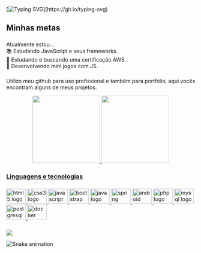 [![Typing SVG](https://readme-typing-svg.herokuapp.com/?color=228B22&size=28&left=true&vCenter=true&width=1000&lines=Olá,+Meu+Nome+é+Edilson;Sou+dev+Front-end+e+estudante+de+Sistemas+de+Informação.)](https://git.io/typing-svg)

###

<h2 align="left">Minhas metas</h2>

###

<p align="left">Atualmente estou...
<br>📚 Estudando JavaScript e seus frameworks.
<br>📜 Estudando e buscando uma certificação AWS.
<br>🎲 Desenvolvendo mini jogos com JS.</p>

###

<p>Utilizo meu github para uso profissional e também para portfólio, aqui vocês encontram alguns de meus projetos.</p>
</div>

<div align="center">
  <a href="https://github.com/etmjr03">
  <img height="180em" src="https://github-readme-stats.vercel.app/api?username=etmjr03&show_icons=true&theme=gruvbox&include_all_commits=true&count_private=true"/>
  <img height="180em" src="https://github-readme-stats.vercel.app/api/top-langs/?username=etmjr03&layout=compact&langs_count=7&theme=gruvbox"/>
</div>

<h3 align="left">Linguagens e tecnologias</h2>

###

<div align="left">
  <img src="https://cdn.jsdelivr.net/gh/devicons/devicon/icons/html5/html5-original.svg" height="40" width="52" alt="html5 logo"/>
  <img src="https://cdn.jsdelivr.net/gh/devicons/devicon/icons/css3/css3-original.svg" height="40" width="52" alt="css3 logo"/>
  <img src="https://cdn.jsdelivr.net/gh/devicons/devicon/icons/javascript/javascript-original.svg" height="40" width="52" alt="javascript logo"/>
  <img src="https://cdn.jsdelivr.net/gh/devicons/devicon/icons/bootstrap/bootstrap-original.svg" height="40" width="52" alt="bootstrap logo"/>
  <img src="https://cdn.jsdelivr.net/gh/devicons/devicon/icons/java/java-original-wordmark.svg" height="40" width="52" alt="java logo"/>
  <img src="https://cdn.jsdelivr.net/gh/devicons/devicon/icons/spring/spring-original-wordmark.svg" height="40" width="52" alt="spring logo"/>
  <img src="https://cdn.jsdelivr.net/gh/devicons/devicon/icons/android/android-original-wordmark.svg" height="40" width="52" alt="android logo"/>
  <img src="https://cdn.jsdelivr.net/gh/devicons/devicon/icons/php/php-original.svg" height="40" width="52" alt="php logo"/>
  <img src="https://cdn.jsdelivr.net/gh/devicons/devicon/icons/mysql/mysql-original-wordmark.svg" height="40" width="52" alt="mysql logo"/>
  <img src="https://cdn.jsdelivr.net/gh/devicons/devicon/icons/postgresql/postgresql-original.svg" height="40" width="52" alt="postgresql logo"/>
  <img src="https://cdn.jsdelivr.net/gh/devicons/devicon/icons/docker/docker-original.svg" height="40" width="52" alt="docker logo"/>
</div>

###
  
<div> 
<a href="https://www.linkedin.com/in/edilson-tmjr/" target="_blank"><img src="https://img.shields.io/badge/-LinkedIn-%230077B5?style=for-the-badge&logo=linkedin&logoColor=white" target="_blank"></a> 
 
  ![Snake animation](https://github.com/etmjr03/etmjr03/blob/output/github-contribution-grid-snake.svg)
 
</div>
